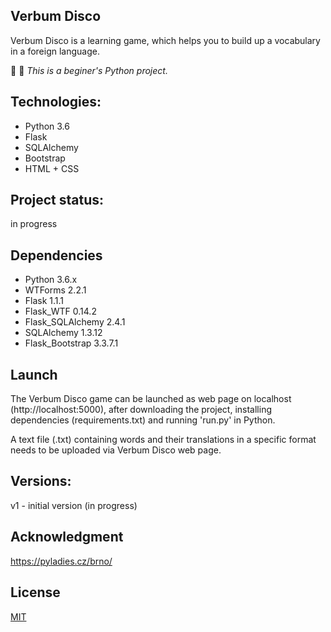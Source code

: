 ## Verbum Disco

Verbum Disco is a learning game, which helps you to build up a vocabulary in a foreign language.

:egg: :snake: *This is a beginer's Python project.*


## Technologies: 
- Python 3.6
- Flask
- SQLAlchemy
- Bootstrap
- HTML + CSS


## Project status:
in progress


## Dependencies
- Python 3.6.x
- WTForms 2.2.1
- Flask 1.1.1
- Flask_WTF 0.14.2
- Flask_SQLAlchemy 2.4.1
- SQLAlchemy 1.3.12
- Flask_Bootstrap 3.3.7.1



## Launch
The Verbum Disco game can be launched as web page on localhost (http://localhost:5000), after downloading the project, installing dependencies (requirements.txt) and running 'run.py' in Python.

A text file (.txt) containing words and their translations in a specific format needs to be uploaded via Verbum Disco web page.


## Versions:
 v1 - initial version (in progress)

 ## Acknowledgment
 <https://pyladies.cz/brno/>


 ## License
 [MIT](https://choosealicense.com/licenses/mit/)